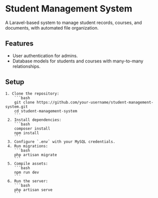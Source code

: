 # Student Management System
 A Laravel-based system to manage student records, courses, and documents, with automated file organization.

## Features
 - User authentication for admins.
 - Database models for students and courses with many-to-many relationships.

 ## Setup
    1. Clone the repository:
        ```bash
        git clone https://github.com/your-username/student-management-system.git
        cd student-management-system
        ```
     2. Install dependencies:
        ```bash
        composer install
        npm install
        ```
     3. Configure `.env` with your MySQL credentials.
     4. Run migrations:
        ```bash
        php artisan migrate
        ```
     5. Compile assets:
        ```bash
        npm run dev
        ```
     6. Run the server:
        ```bash
        php artisan serve
        ```